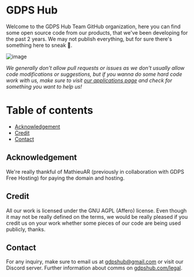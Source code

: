# GDPS Hub

Welcome to the GDPS Hub Team GitHub organization, here you can find some open source code from our products, that we've been developing for the past 2 years. We may not publish everything, but for sure there's something here to sneak 👀.

 ![image](https://gdpshub.com/assets/brand-assets/banner-3.png)

*We generally don't allow pull requests or issues as we don't usually allow code modifications or suggestions, but if you wanna do some hard code work with us, make sure to visit <a href="https://gdpshub.com/jobs">our applications page</a> and check for something you want to help us!*

# Table of contents

- [Acknowledgement](#acknowledgement)
- [Credit](#installation)
- [Contact](#contact)


## Acknowledgement
We're really thankful of MathieuAR (previously in collaboration with GDPS Free Hosting) for paying the domain and hosting.

## Credit
All our work is licensed under the GNU AGPL (Affero) license. Even though it may not be really defined on the terms, we would be really pleased if you credit us on your work whether some pieces of our code are being used publicly, thanks.

## Contact
For any inquiry, make sure to email us at <a href="mailto:gdpshub@gmail.com">gdpshub@gmail.com</a> or visit our Discord server. Further information about comms on <a href="https://gdpshub.com/legal">gdpshub.com/legal</a>.
